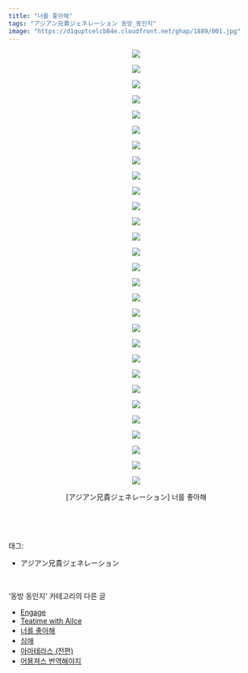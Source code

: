 ```yaml
---
title: "너를 좋아해"
tags: "アジアン兄貴ジェネレーション 동방_동인지"
image: "https://d1quptcelcb84e.cloudfront.net/ghap/1889/001.jpg"
---
```

<div class="article">
<p style="text-align: center; clear: none; float: none;"><img src="{{ site.imgserver8 }}/ghap/1889/001.jpg"/></p>
<p style="text-align: center; clear: none; float: none;"><img src="{{ site.imgserver8 }}/ghap/1889/002.jpg"/></p>
<p style="text-align: center; clear: none; float: none;"><img src="{{ site.imgserver8 }}/ghap/1889/003.jpg"/></p>
<p style="text-align: center; clear: none; float: none;"><img src="{{ site.imgserver8 }}/ghap/1889/004.jpg"/></p>
<p style="text-align: center; clear: none; float: none;"><img src="{{ site.imgserver8 }}/ghap/1889/005.jpg"/></p>
<p style="text-align: center; clear: none; float: none;"><img src="{{ site.imgserver8 }}/ghap/1889/006.jpg"/></p>
<p style="text-align: center; clear: none; float: none;"><img src="{{ site.imgserver8 }}/ghap/1889/007.jpg"/></p>
<p style="text-align: center; clear: none; float: none;"><img src="{{ site.imgserver8 }}/ghap/1889/008.jpg"/></p>
<p style="text-align: center; clear: none; float: none;"><img src="{{ site.imgserver8 }}/ghap/1889/009.jpg"/></p>
<p style="text-align: center; clear: none; float: none;"><img src="{{ site.imgserver8 }}/ghap/1889/010.jpg"/></p>
<p style="text-align: center; clear: none; float: none;"><img src="{{ site.imgserver8 }}/ghap/1889/011.jpg"/></p>
<p style="text-align: center; clear: none; float: none;"><img src="{{ site.imgserver8 }}/ghap/1889/012.jpg"/></p>
<p style="text-align: center; clear: none; float: none;"><img src="{{ site.imgserver8 }}/ghap/1889/013.jpg"/></p>
<p style="text-align: center; clear: none; float: none;"><img src="{{ site.imgserver8 }}/ghap/1889/014.jpg"/></p>
<p style="text-align: center; clear: none; float: none;"><img src="{{ site.imgserver8 }}/ghap/1889/015.jpg"/></p>
<p style="text-align: center; clear: none; float: none;"><img src="{{ site.imgserver8 }}/ghap/1889/016.jpg"/></p>
<p style="text-align: center; clear: none; float: none;"><img src="{{ site.imgserver8 }}/ghap/1889/017.jpg"/></p>
<p style="text-align: center; clear: none; float: none;"><img src="{{ site.imgserver8 }}/ghap/1889/018.jpg"/></p>
<p style="text-align: center; clear: none; float: none;"><img src="{{ site.imgserver8 }}/ghap/1889/019.jpg"/></p>
<p style="text-align: center; clear: none; float: none;"><img src="{{ site.imgserver8 }}/ghap/1889/020.jpg"/></p>
<p style="text-align: center; clear: none; float: none;"><img src="{{ site.imgserver8 }}/ghap/1889/021.jpg"/></p>
<p style="text-align: center; clear: none; float: none;"><img src="{{ site.imgserver8 }}/ghap/1889/022.jpg"/></p>
<p style="text-align: center; clear: none; float: none;"><img src="{{ site.imgserver8 }}/ghap/1889/023.jpg"/></p>
<p style="text-align: center; clear: none; float: none;"><img src="{{ site.imgserver8 }}/ghap/1889/024.jpg"/></p>
<p style="text-align: center; clear: none; float: none;"><img src="{{ site.imgserver8 }}/ghap/1889/025.jpg"/></p>
<p style="text-align: center; clear: none; float: none;"><img src="{{ site.imgserver8 }}/ghap/1889/026.jpg"/></p>
<p style="text-align: center; clear: none; float: none;"><img src="{{ site.imgserver8 }}/ghap/1889/027.jpg"/></p>
<p style="text-align: center; clear: none; float: none;"><img src="{{ site.imgserver8 }}/ghap/1889/028.jpg"/></p>
<p style="text-align: center; clear: none; float: none;"><img src="{{ site.imgserver8 }}/ghap/1889/029.jpg"/></p>
<p style="text-align: center; clear: none; float: none;">[アジアン兄貴ジェネレーション] 너를 좋아해</p>
<p><br/></p>
</div><br/>
<div class="tagTrail">
<p>태그: </p>
<ul>
<li>アジアン兄貴ジェネレーション</li>
</ul>
</div><br/>
<div class="another">
<p>'동방 동인지' 카테고리의 다른 글</p>
<ul>
<li><a href="/ghap_1891">Engage</a></li>
<li><a href="/ghap_1890">Teatime with Ailce</a></li>
<li><a href="/ghap_1889">너를 좋아해</a></li>
<li><a href="/ghap_1888">심애</a></li>
<li><a href="/ghap_1887">아마테라스 (전편)</a></li>
<li><a href="/ghap_1886">어묭져스 번역해야지</a></li>
</ul>
</div><br/>
<div class="cb_module cb_fluid">
<div class="cb_wrt cb_profile">
</div><!-- commentList close -->
</div><br/>
